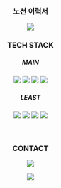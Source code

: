 <div align="center">
 <h3>노션 이력서</h3>
 <a href="https://grey-cymbal-d1f.notion.site/Song-Jae-Seok-6a0bebc7067b40f4bea3a4bd67122631" target="_blank"><img src="https://img.shields.io/badge/notion-000000?style=flat-square&logo=notion&logoColor=#000000"/></a>

<h3 align="center"> TECH STACK </h3>
<h5 align="center"> MAIN </h5>
<p align="center">
<img src="https://img.shields.io/badge/JavaScript-F7DF1E?style=for-the-badge&logo=JavaScript&logoColor=black"> <img src="https://img.shields.io/badge/React-61DAFB?style=for-the-badge&logo=React&logoColor=black"> <img src="https://img.shields.io/badge/HTML5-E34F26?style=for-the-badge&logo=HTML5&logoColor=black"> <img src="https://img.shields.io/badge/CSS3-1572B6?style=for-the-badge&logo=CSS3&logoColor=black">
 
</p>
<h5 align="center"> LEAST </h5>
<p align="center">
<img src="https://img.shields.io/badge/Python-0A9EDC?style=for-the-badge&logo=Python&logoColor=black"> <img src="https://img.shields.io/badge/JAVA-9cf?style=for-the-badge&logo=java&logoColor=white"> <img src="https://img.shields.io/badge/VUE-4FC08D?style=for-the-badge&logo=Vue.js&logoColor=black">
 <img src="https://img.shields.io/badge/MySQL-4479A1?style=for-the-badge&logo=MySQL&logoColor=black">
</p> <br>

<h3 align="center"> CONTACT </h3>
<p align="center">
<a href="mailto:kis9732@gmail.com" target="_blank"><img src="https://img.shields.io/badge/jae990320@gamil.com-EA4335?style=flat-square&logo=Gmail&logoColor=white"/>
</p>
</a>
<a href="https://hits.seeyoufarm.com"><img src="https://hits.seeyoufarm.com/api/count/incr/badge.svg?url=https%3A%2F%2Fgithub.com%2Flargopie&count_bg=%232EEDFB&title_bg=%23555555&icon=&icon_color=%23E7E7E7&title=hits&edge_flat=false"/></a>
</div>
